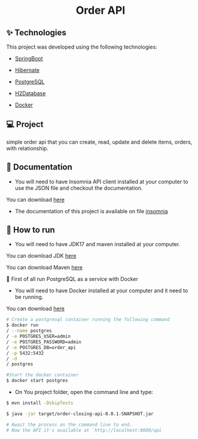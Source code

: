 <h1 align="center">Order API</h1>

## ✨ Technologies

This project was developed using the following technologies:

- [SpringBoot](https://spring.io)

- [Hibernate](https://hibernate.org/)

- [PostgreSQL](https://www.postgresql.org/)

- [H2Database](https://www.h2database.com/)

- [Docker](https://www.docker.com/)

## 💻 Project

simple order api that you can create, read, update and delete items,
orders, with relationship.

## 🤠 Documentation

- You will need to have Insomnia API client installed at your computer to use the JSON file and checkout the documentation.

You can download [here](https://insomnia.rest/download)

- The documentation of this project is available on file [insomnia](./insomnia/order-api.json)

## 🚀 How to run

- You will need to have JDK17 and maven installed at your computer.

You can download JDK [here](https://www.oracle.com/java/technologies/downloads/)

You can download Maven [here](https://maven.apache.org/surefire/download.cgi)

🐳 First of all run PostgreSQL as a service with Docker

- You will need to have Docker installed at your computer and it need to be running.

You can download [here](https://docs.docker.com/desktop/windows/install/)

```bash
# Create a postgresql container running the following command
$ docker run
/ --name postgres
/ -e POSTGRES_USER=admin
/ -e POSTGRES_PASSWORD=admin
/ -e POSTGRES_DB=order_api
/ -p 5432:5432
/ -d
/ postgres

#Start the docker container
$ docker start postgres
```
- On You project folder, open the command line and type:

```bash
$ mvn install -DskipTests

$ java -jar target/order-closing-api-0.0.1-SNAPSHOT.jar

# Await the process on the command line to end.
# Now the API it's available at `http://localhost:8080/api

```
